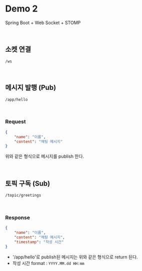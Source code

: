 # Demo 2
Spring Boot + Web Socket + STOMP

<br>

## 소켓 연결
```
/ws
```

<br>

## 메시지 발행 (Pub)
```
/app/hello
```
<br>

### Request
```json
{
    "name": "이름",
    "content": "채팅 메시지"
}
```
위와 같은 형식으로 메시지를 publish 한다.

<br>

## 토픽 구독 (Sub)
```
/topic/greetings
```

<br>

### Response
```json
{
    "name": "이름",
    "content": "채팅 메시지",
    "timestamp": "작성 시간"
}
```
- '/app/hello'로 publish된 메시지는 위와 같은 형식으로 return 된다.
- 작성 시간 format : `YYYY.MM.dd HH:mm`
